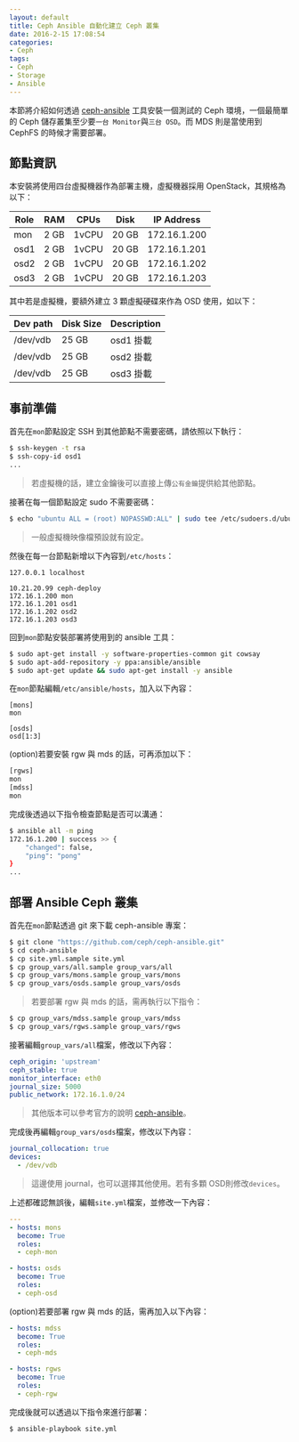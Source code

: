 ```yaml
---
layout: default
title: Ceph Ansible 自動化建立 Ceph 叢集
date: 2016-2-15 17:08:54
categories:
- Ceph
tags:
- Ceph
- Storage
- Ansible
---
```

本節將介紹如何透過 [ceph-ansible](https://github.com/ceph/ceph-ansible) 工具安裝一個測試的 Ceph 環境，一個最簡單的 Ceph 儲存叢集至少要`一台 Monitor`與`三台 OSD`。而 MDS 則是當使用到 CephFS 的時候才需要部署。

<!--more-->

## 節點資訊
本安裝將使用四台虛擬機器作為部署主機，虛擬機器採用 OpenStack，其規格為以下：

| Role | RAM  | CPUs  | Disk | IP Address |
|------|------|-------|------|------------|
| mon  | 2 GB | 1vCPU | 20 GB|172.16.1.200|
| osd1 | 2 GB | 1vCPU | 20 GB|172.16.1.201|
| osd2 | 2 GB | 1vCPU | 20 GB|172.16.1.202|
| osd3 | 2 GB | 1vCPU | 20 GB|172.16.1.203|


其中若是虛擬機，要額外建立 3 顆虛擬硬碟來作為 OSD 使用，如以下：

| Dev path  |Disk Size|Description|
|-----------|---------|-----------|
| /dev/vdb  |  25 GB  | osd1 掛載  |
| /dev/vdb  |  25 GB  | osd2 掛載  |
| /dev/vdb  |  25 GB  | osd3 掛載  |

## 事前準備
首先在`mon`節點設定 SSH 到其他節點不需要密碼，請依照以下執行：
```sh
$ ssh-keygen -t rsa
$ ssh-copy-id osd1
...
```
> 若虛擬機的話，建立金鑰後可以直接上傳`公有金鑰`提供給其他節點。

接著在每一個節點設定 sudo 不需要密碼：
```sh
$ echo "ubuntu ALL = (root) NOPASSWD:ALL" | sudo tee /etc/sudoers.d/ubuntu && sudo chmod 440 /etc/sudoers.d/ubuntu
```
> 一般虛擬機映像檔預設就有設定。

然後在每一台節點新增以下內容到`/etc/hosts`：
```
127.0.0.1 localhost

10.21.20.99 ceph-deploy
172.16.1.200 mon
172.16.1.201 osd1
172.16.1.202 osd2
172.16.1.203 osd3
```

回到`mon`節點安裝部署將使用到的 ansible 工具：
```sh
$ sudo apt-get install -y software-properties-common git cowsay
$ sudo apt-add-repository -y ppa:ansible/ansible
$ sudo apt-get update && sudo apt-get install -y ansible
```

在`mon`節點編輯`/etc/ansible/hosts`，加入以下內容：
```
[mons]
mon

[osds]
osd[1:3]
```

(option)若要安裝 rgw 與 mds 的話，可再添加以下：
```sh
[rgws]
mon
[mdss]
mon
```

完成後透過以下指令檢查節點是否可以溝通：
```sh
$ ansible all -m ping
172.16.1.200 | success >> {
    "changed": false,
    "ping": "pong"
}
...
```

## 部署 Ansible Ceph 叢集
首先在`mon`節點透過 git 來下載 ceph-ansible 專案：
```sh
$ git clone "https://github.com/ceph/ceph-ansible.git"
$ cd ceph-ansible
$ cp site.yml.sample site.yml
$ cp group_vars/all.sample group_vars/all
$ cp group_vars/mons.sample group_vars/mons
$ cp group_vars/osds.sample group_vars/osds
```
> 若要部署 rgw 與 mds 的話，需再執行以下指令：
```sh
$ cp group_vars/mdss.sample group_vars/mdss
$ cp group_vars/rgws.sample group_vars/rgws
```

接著編輯`group_vars/all`檔案，修改以下內容：
```yaml
ceph_origin: 'upstream'
ceph_stable: true
monitor_interface: eth0
journal_size: 5000
public_network: 172.16.1.0/24
```
> 其他版本可以參考官方的說明 [ceph-ansible](https://github.com/ceph/ceph-ansible)。

完成後再編輯`group_vars/osds`檔案，修改以下內容：
```yaml
journal_collocation: true
devices:
  - /dev/vdb
```
> 這邊使用 journal，也可以選擇其他使用。若有多顆 OSD則修改`devices`。

上述都確認無誤後，編輯`site.yml`檔案，並修改一下內容：
```yaml
---
- hosts: mons
  become: True
  roles:
  - ceph-mon

- hosts: osds
  become: True
  roles:
  - ceph-osd
```

(option)若要部署 rgw 與 mds 的話，需再加入以下內容：
```yaml
- hosts: mdss
  become: True
  roles:
  - ceph-mds

- hosts: rgws
  become: True
  roles:
  - ceph-rgw
```

完成後就可以透過以下指令來進行部署：
```sh
$ ansible-playbook site.yml
```
